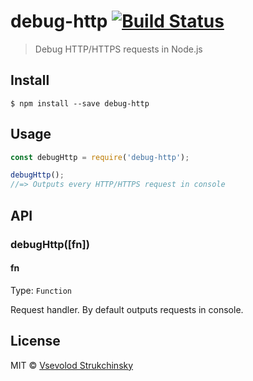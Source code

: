 # debug-http [![Build Status](https://travis-ci.org/floatdrop/debug-http.svg?branch=master)](https://travis-ci.org/floatdrop/debug-http)

> Debug HTTP/HTTPS requests in Node.js


## Install

```
$ npm install --save debug-http
```


## Usage

```js
const debugHttp = require('debug-http');

debugHttp();
//=> Outputs every HTTP/HTTPS request in console
```


## API

### debugHttp([fn])

#### fn

Type: `Function`

Request handler. By default outputs requests in console.

## License

MIT © [Vsevolod Strukchinsky](http://github.com/floatdrop)
